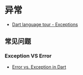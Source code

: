 # 异常

- [Dart language tour - Exceptions](https://dart.dev/guides/language/language-tour#exceptions)

## 常见问题

### Exception VS Error

- [Error vs. Exception in Dart](https://stackoverflow.com/questions/17315945/error-vs-exception-in-dart)

